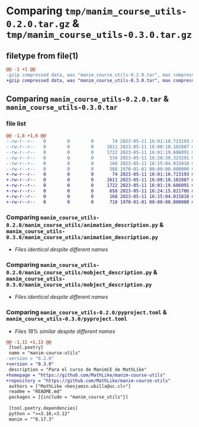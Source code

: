 # Comparing `tmp/manim_course_utils-0.2.0.tar.gz` & `tmp/manim_course_utils-0.3.0.tar.gz`

## filetype from file(1)

```diff
@@ -1 +1 @@
-gzip compressed data, was "manim_course_utils-0.2.0.tar", max compression
+gzip compressed data, was "manim_course_utils-0.3.0.tar", max compression
```

## Comparing `manim_course_utils-0.2.0.tar` & `manim_course_utils-0.3.0.tar`

### file list

```diff
@@ -1,6 +1,6 @@
--rw-r--r--   0        0        0       74 2023-05-11 16:01:10.723193 manim_course_utils-0.2.0/manim_course_utils/__init__.py
--rw-r--r--   0        0        0     2611 2023-05-11 16:00:10.102887 manim_course_utils-0.2.0/manim_course_utils/animation_description.py
--rw-r--r--   0        0        0     1722 2023-05-11 16:01:19.606091 manim_course_utils-0.2.0/manim_course_utils/mobject_description.py
--rw-r--r--   0        0        0      534 2023-05-11 16:20:30.323291 manim_course_utils-0.2.0/pyproject.toml
--rw-r--r--   0        0        0      168 2023-05-11 16:15:04.015818 manim_course_utils-0.2.0/README.md
--rw-r--r--   0        0        0      588 1970-01-01 00:00:00.000000 manim_course_utils-0.2.0/PKG-INFO
+-rw-r--r--   0        0        0       74 2023-05-11 16:01:10.723193 manim_course_utils-0.3.0/manim_course_utils/__init__.py
+-rw-r--r--   0        0        0     2611 2023-05-11 16:00:10.102887 manim_course_utils-0.3.0/manim_course_utils/animation_description.py
+-rw-r--r--   0        0        0     1722 2023-05-11 16:01:19.606091 manim_course_utils-0.3.0/manim_course_utils/mobject_description.py
+-rw-r--r--   0        0        0      658 2023-05-11 16:24:15.821706 manim_course_utils-0.3.0/pyproject.toml
+-rw-r--r--   0        0        0      168 2023-05-11 16:15:04.015818 manim_course_utils-0.3.0/README.md
+-rw-r--r--   0        0        0      718 1970-01-01 00:00:00.000000 manim_course_utils-0.3.0/PKG-INFO
```

### Comparing `manim_course_utils-0.2.0/manim_course_utils/animation_description.py` & `manim_course_utils-0.3.0/manim_course_utils/animation_description.py`

 * *Files identical despite different names*

### Comparing `manim_course_utils-0.2.0/manim_course_utils/mobject_description.py` & `manim_course_utils-0.3.0/manim_course_utils/mobject_description.py`

 * *Files identical despite different names*

### Comparing `manim_course_utils-0.2.0/pyproject.toml` & `manim_course_utils-0.3.0/pyproject.toml`

 * *Files 18% similar despite different names*

```diff
@@ -1,11 +1,13 @@
 [tool.poetry]
 name = "manim-course-utils"
-version = "0.2.0"
+version = "0.3.0"
 description = "Para el curso de ManimCE de MathLike"
+homepage = "https://github.com/MathLike/manim-course-utils"
+repository = "https://github.com/MathLike/manim-course-utils"
 authors = ["MathLike <benjamin.ubilla@uc.cl>"]
 readme = "README.md"
 packages = [{include = "manim_course_utils"}]
 
 [tool.poetry.dependencies]
 python = ">=3.10,<3.12"
 manim = "^0.17.3"
```

